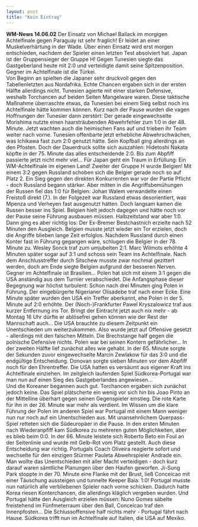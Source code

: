 ```yaml
---
layout: post
title: "Kein Eintrag"
---
```


**WM-News 14.06.02** Der Einsatz von Michael Ballack im morgigen Achtelfinale gegen Paraguay ist sehr fraglich! Er leidet an einer Muskelverhärtung in der Wade. Über einen Einsatz wird erst morgen entschieden, nachdem der Spieler einen letzten Test absolviert hat. Japan ist der Gruppensieger der Gruppe H! Gegen Tunesien siegte das Gastgeberland heute mit 2:0 und verteidigte damit seine Spitzenposition. Gegner im Achtelfinale ist die Türkei.  
Von Beginn an spielten die Japaner sehr druckvoll gegen den Tabellenletzten aus Nordafrika. Echte Chancen ergaben sich in der ersten Hälfte allerdings nicht. Tunesien agierte mit einer starken Defensive, weshalb Torchancen auf beiden Seiten Mangelware waren. Diese taktische Maßnahme überraschte etwas, da Tunesien bei einem Sieg selbst noch ins Achtelfinale hätte kommen können. Kurz nach der Pause wurden die vagen Hoffnungen der Tunesier dann zerstört: Der gerade eingewechselte Morishima nutzte einen haarsträubenden Abwehrfehler zum 1:0 in der 48. Minute. Jetzt wachten auch die heimischen Fans auf und trieben ihr Team weiter nach vorne. Tunesien offenbarte jetzt erhebliche Abwehrschwächen, was Ichikawa fast zum 2:0 genutzt hätte. Sein Kopfball ging allerdings an den Pfosten. Doch der Dauerdruck sollte sich auszahlen: Hidetoshi Nakata köpfte in der 75. Minute das alles entscheidende 2:0. Bis zum Abpfiff passierte jetzt nicht mehr viel... Für Japan geht ein Traum in Erfüllung: Ein WM-Achtelfinale im eigenen Land! Zweiter der Gruppe H wurde Belgien! Mit einem 3:2 gegen Russland schoben sich die Belgier gerade noch so auf Platz 2. Ein Sieg gegen den direkten Konkurrenten war vor der Partie Pflicht - doch Russland begann stärker. Aber mitten in die Angriffsbemühungen der Russen fiel das 1:0 für Belgien: Johan Walem verwandelte einen Freistoß direkt (7.). In der Folgezeit war Russland etwas desorientiert, was Mpenza und Verheyen fast ausgenutzt hätten. Doch langsam kamen die Russen besser ins Spiel. Belgien hielt jedoch dagegen und hätte noch vor der Pause seine Führung ausbauen müssen. Halbzeitstand war aber 1:0. Dann ging es aber richtig los: Der Ex-Bremer Bestchastnich erzielte nach 52 Minuten den Ausgleich. Belgien musste jetzt wieder ein Tor erzielen, doch die Angriffe blieben lange Zeit erfolglos. Nachdem Russland durch einen Konter fast in Führung gegangen wäre, schlugen die Belgier in der 78. Minute zu. Wesley Sonck traf zum umjubelten 2:1. Marc Wilmots erhöhte 4 Minuten später sogar auf 3:1 und schoss sein Team ins Achtelfinale. Nach dem Anschlusstreffer durch Sitschew musste zwar nochmal gezittert werden, doch am Ende siegte Belgien aufgrund der besseren Nerven. Gegner im Achtelfinale ist Brasilien... Polen hat sich mit einem 3:1 gegen die USA anständig aus dem Turnier verabschiedet. Die Anfangsphase dieser Begegnung war höchst turbulent: Schon nach drei Minuten ging Polen in Führung. Der eingebürgerte Nigerianer Olisadebe traf nach einer Ecke. Eine Minute später wurden den USA ein Treffer aberkannt, ehe Polen in der 5. Minute auf 2:0 erhöhte. Der (Noch-)Frankfurter Pawel Kryszalowicz traf aus kurzer Entfernung ins Tor. Bringt der Eintracht jetzt auch nix mehr - ab Montag 16 Uhr dürfte er ablösefrei gehen können wie der Rest der Mannschaft auch... Die USA brauchte zu diesem Zeitpunkt ein Unentschieden um weiterzukommen. Also wurde jetzt auf Offensive gesetzt - allerdings mit den falschen Mitteln. Die Brechstange half gegen die polnische Defensive nichts. Polen war bei seinen Kontern gefährlicher... In der zweiten Hälfte lief zunächst alles wie gehabt. In der 65. Minute sorgte der Sekunden zuvor eingewechselte Marcin Zewlakow für das 3:0 und die endgültige Entscheidung. Donovan sorgte sieben Minuten vor dem Abpfiff noch für den Ehrentreffer. Die USA hatten es versäumt aus eigener Kraft ins Achtelfinale einziehen. Im zeitgleich laufenden Spiel Südkorea-Portugal war man nun auf einen Sieg des Gastgeberlandes angewiesen...  
Und die Koreaner begannen auch gut. Torchancen ergaben sich zunächst jedoch keine. Das Spiel plätscherte ein wenig vor sich hin bis Joao Pinto an der Mittelline überhart gegen seinen Gegenspieler einstieg. Die rote Karte für ihn in der 26. Minute war mehr als verdient. Im Wissen um die klare Führung der Polen im anderen Spiel war Portugal mit einem Mann weniger nun nur noch auf ein Unentschieden aus. Mit unansehnlichem Querpass-Spiel retteten sich die Südeuropäer in die Pause. In den ersten Minuten nach Wiederanpfiff kam Südkorea zu mehreren guten Möglichkeiten, aber es blieb beim 0:0. In der 66. Minute leistete sich Roberto Beto ein Foul an der Seitenlinie und wurde mit Gelb-Rot vom Platz gestellt. Auch diese Entscheidung war richtig. Portugals Coach Oliveira reagierte sofort und wechselte für den einzigen Stürmer Pauleta Abwehrspieler Andrade ein. Man wollte das Unentschieden mit aller Macht verteidigen - doch kurz darauf waren sämtliche Planungen über den Haufen geworfen. Ji-Sung Park stoppte in der 70. Minute eine Flanke mit der Brust, ließ Conceicao mit einer Täuschung aussteigen und tunnelte Keeper Baia: 1:0! Portugal musste nun natürlich alle verbliebenen Spieler nach vorne schicken. Dadurch hatte Korea riesen Konterchancen, die allerdings kläglich vergeben wurden. Und Portugal hätte den Ausgleich erzielen müssen: Nuno Gomes säbelte freistehend im Fünfmeterraum über den Ball, Conceicao traf den Innenpfosten... Die Schlussoffensive half nichts mehr - Portugal fährt nach Hause. Südkorea trifft nun im Achtelfinale auf Italien, die USA auf Mexiko.
